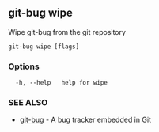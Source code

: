 ## git-bug wipe

Wipe git-bug from the git repository

```
git-bug wipe [flags]
```

### Options

```
  -h, --help   help for wipe
```

### SEE ALSO

* [git-bug](git-bug.md)	 - A bug tracker embedded in Git

